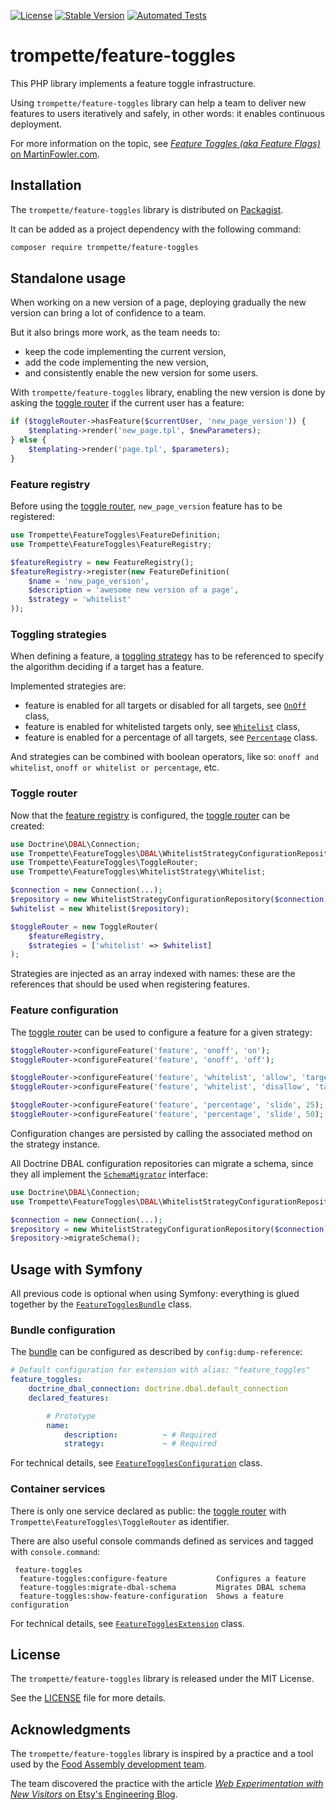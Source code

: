 [![License](https://poser.pugx.org/trompette/feature-toggles/license)](LICENSE)
[![Stable Version](https://poser.pugx.org/trompette/feature-toggles/v/stable)](https://packagist.org/packages/trompette/feature-toggles)
[![Automated Tests](https://github.com/trompette/php-feature-toggles/actions/workflows/automated-tests.yml/badge.svg)](https://github.com/trompette/php-feature-toggles/actions/workflows/automated-tests.yml)

# trompette/feature-toggles

This PHP library implements a feature toggle infrastructure.
 
Using `trompette/feature-toggles` library can help a team to deliver new
features to users iteratively and safely, in other words: it enables continuous
deployment.

For more information on the topic, see [*Feature Toggles (aka Feature Flags)* on
MartinFowler.com](https://martinfowler.com/articles/feature-toggles.html).

## Installation

The `trompette/feature-toggles` library is distributed on
[Packagist](https://packagist.org/packages/trompette/feature-toggles).

It can be added as a project dependency with the following command:

```bash
composer require trompette/feature-toggles
```

## Standalone usage

When working on a new version of a page, deploying gradually the new version can
bring a lot of confidence to a team.

But it also brings more work, as the team needs to:
- keep the code implementing the current version,
- add the code implementing the new version,
- and consistently enable the new version for some users.

With `trompette/feature-toggles` library, enabling the new version is done by
asking the [toggle router](sources/ToggleRouter.php) if the current user has a
feature:

```php
if ($toggleRouter->hasFeature($currentUser, 'new_page_version')) {
    $templating->render('new_page.tpl', $newParameters);
} else {
    $templating->render('page.tpl', $parameters);
}
```

### Feature registry

Before using the [toggle router](sources/ToggleRouter.php), `new_page_version`
feature has to be registered:

```php
use Trompette\FeatureToggles\FeatureDefinition;
use Trompette\FeatureToggles\FeatureRegistry;

$featureRegistry = new FeatureRegistry();
$featureRegistry->register(new FeatureDefinition(
    $name = 'new_page_version',
    $description = 'awesome new version of a page',
    $strategy = 'whitelist'
));
```

### Toggling strategies

When defining a feature, a [toggling strategy](sources/TogglingStrategy.php) has
to be referenced to specify the algorithm deciding if a target has a feature.

Implemented strategies are:
- feature is enabled for all targets or disabled for all targets, see
[`OnOff`](sources/OnOffStrategy/OnOff.php) class,
- feature is enabled for whitelisted targets only, see
[`Whitelist`](sources/WhitelistStrategy/Whitelist.php) class,
- feature is enabled for a percentage of all targets, see
[`Percentage`](sources/PercentageStrategy/Percentage.php) class.

And strategies can be combined with boolean operators, like so:
`onoff and whitelist`, `onoff or whitelist or percentage`, etc.

### Toggle router 

Now that the [feature registry](sources/FeatureRegistry.php) is configured, the
[toggle router](sources/ToggleRouter.php) can be created:

```php
use Doctrine\DBAL\Connection;
use Trompette\FeatureToggles\DBAL\WhitelistStrategyConfigurationRepository;
use Trompette\FeatureToggles\ToggleRouter;
use Trompette\FeatureToggles\WhitelistStrategy\Whitelist;

$connection = new Connection(...);
$repository = new WhitelistStrategyConfigurationRepository($connection);
$whitelist = new Whitelist($repository);

$toggleRouter = new ToggleRouter(
    $featureRegistry,
    $strategies = ['whitelist' => $whitelist]
);
```

Strategies are injected as an array indexed with names: these are the references
that should be used when registering features.   

### Feature configuration

The [toggle router](sources/ToggleRouter.php) can be used to configure a feature
for a given strategy:

```php
$toggleRouter->configureFeature('feature', 'onoff', 'on');
$toggleRouter->configureFeature('feature', 'onoff', 'off');

$toggleRouter->configureFeature('feature', 'whitelist', 'allow', 'target');
$toggleRouter->configureFeature('feature', 'whitelist', 'disallow', 'target');

$toggleRouter->configureFeature('feature', 'percentage', 'slide', 25);
$toggleRouter->configureFeature('feature', 'percentage', 'slide', 50);
```

Configuration changes are persisted by calling the associated method on the
strategy instance.

All Doctrine DBAL configuration repositories can migrate a schema, since they
all implement the [`SchemaMigrator`](sources/DBAL/SchemaMigrator.php) interface:

```php
use Doctrine\DBAL\Connection;
use Trompette\FeatureToggles\DBAL\WhitelistStrategyConfigurationRepository;

$connection = new Connection(...);
$repository = new WhitelistStrategyConfigurationRepository($connection);
$repository->migrateSchema();
```

## Usage with Symfony

All previous code is optional when using Symfony: everything is glued together
by the [`FeatureTogglesBundle`](sources/Bundle/FeatureTogglesBundle.php) class.

### Bundle configuration

The [bundle](sources/Bundle/FeatureTogglesBundle.php) can be configured as
described by `config:dump-reference`:
  
```yaml
# Default configuration for extension with alias: "feature_toggles"
feature_toggles:
    doctrine_dbal_connection: doctrine.dbal.default_connection
    declared_features:

        # Prototype
        name:
            description:          ~ # Required
            strategy:             ~ # Required
```

For technical details, see
[`FeatureTogglesConfiguration`](sources/Bundle/FeatureTogglesConfiguration.php)
class.
 
### Container services

There is only one service declared as public: the [toggle
router](sources/ToggleRouter.php) with `Trompette\FeatureToggles\ToggleRouter`
as identifier.

There are also useful console commands defined as services and tagged with
`console.command`:

```
 feature-toggles
  feature-toggles:configure-feature           Configures a feature
  feature-toggles:migrate-dbal-schema         Migrates DBAL schema
  feature-toggles:show-feature-configuration  Shows a feature configuration
```

For technical details, see
[`FeatureTogglesExtension`](sources/Bundle/FeatureTogglesExtension.php) class.

## License

The `trompette/feature-toggles` library is released under the MIT License.

See the [LICENSE](LICENSE) file for more details.
   
## Acknowledgments

The `trompette/feature-toggles` library is inspired by a practice and a tool
used by the [Food Assembly development team](https://github.com/lrqdo).

The team discovered the practice with the article [*Web Experimentation with New
Visitors* on Etsy's Engineering
Blog](https://codeascraft.com/2014/04/03/web-experimentation-with-new-visitors).

